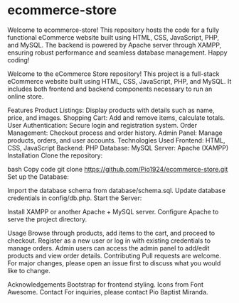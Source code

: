 # ecommerce-store
Welcome to ecommerce-store! This repository hosts the code for a fully functional eCommerce website built using HTML, CSS, JavaScript, PHP, and MySQL. The backend is powered by Apache server through XAMPP, ensuring robust performance and seamless database management. Happy coding!

Welcome to the eCommerce Store repository! This project is a full-stack eCommerce website built using HTML, CSS, JavaScript, PHP, and MySQL. It includes both frontend and backend components necessary to run an online store.

Features
Product Listings: Display products with details such as name, price, and images.
Shopping Cart: Add and remove items, calculate totals.
User Authentication: Secure login and registration system.
Order Management: Checkout process and order history.
Admin Panel: Manage products, orders, and user accounts.
Technologies Used
Frontend: HTML, CSS, JavaScript
Backend: PHP
Database: MySQL
Server: Apache (XAMPP)
Installation
Clone the repository:

bash
Copy code
git clone https://github.com/Pio1924/ecommerce-store.git
Set up the Database:

Import the database schema from database/schema.sql.
Update database credentials in config/db.php.
Start the Server:

Install XAMPP or another Apache + MySQL server.
Configure Apache to serve the project directory.

Usage
Browse through products, add items to the cart, and proceed to checkout.
Register as a new user or log in with existing credentials to manage orders.
Admin users can access the admin panel to add/edit products and view order details.
Contributing
Pull requests are welcome. For major changes, please open an issue first to discuss what you would like to change.

Acknowledgements
Bootstrap for frontend styling.
Icons from Font Awesome.
Contact
For inquiries, please contact Pio Baptist Miranda.
